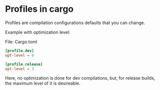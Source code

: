 # Profiles in cargo

Profiles are compilation configurations defaults that you can change.

Example with optimization level:

File: Cargo.toml
```toml
[profile.dev]
opt-level = 0

[profile.release]
opt-level = 3
```

Here, no optimization is done for dev compilations, but, for release builds, the maximum
level of it is desireable.

